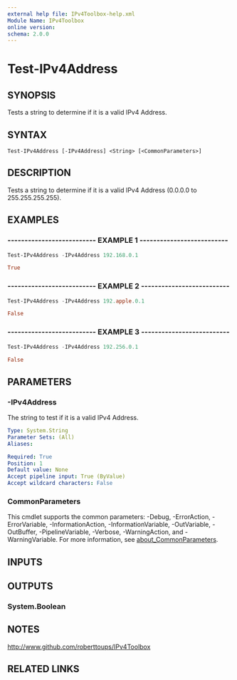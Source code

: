 ```yaml
---
external help file: IPv4Toolbox-help.xml
Module Name: IPv4Toolbox
online version:
schema: 2.0.0
---
```


# Test-IPv4Address

## SYNOPSIS
Tests a string to determine if it is a valid IPv4 Address.

## SYNTAX

```
Test-IPv4Address [-IPv4Address] <String> [<CommonParameters>]
```

## DESCRIPTION
Tests a string to determine if it is a valid IPv4 Address (0.0.0.0 to 255.255.255.255).

## EXAMPLES

### -------------------------- EXAMPLE 1 --------------------------

```powershell
Test-IPv4Address -IPv4Address 192.168.0.1

True
```

### -------------------------- EXAMPLE 2 --------------------------

```powershell
Test-IPv4Address -IPv4Address 192.apple.0.1

False
```

### -------------------------- EXAMPLE 3 --------------------------

```powershell
Test-IPv4Address -IPv4Address 192.256.0.1

False
```

## PARAMETERS

### -IPv4Address
The string to test if it is a valid IPv4 Address.

```yaml
Type: System.String
Parameter Sets: (All)
Aliases:

Required: True
Position: 1
Default value: None
Accept pipeline input: True (ByValue)
Accept wildcard characters: False
```

### CommonParameters
This cmdlet supports the common parameters: -Debug, -ErrorAction, -ErrorVariable, -InformationAction, -InformationVariable, -OutVariable, -OutBuffer, -PipelineVariable, -Verbose, -WarningAction, and -WarningVariable. For more information, see [about_CommonParameters](http://go.microsoft.com/fwlink/?LinkID=113216).

## INPUTS

## OUTPUTS

### System.Boolean
## NOTES
http://www.github.com/roberttoups/IPv4Toolbox

## RELATED LINKS
